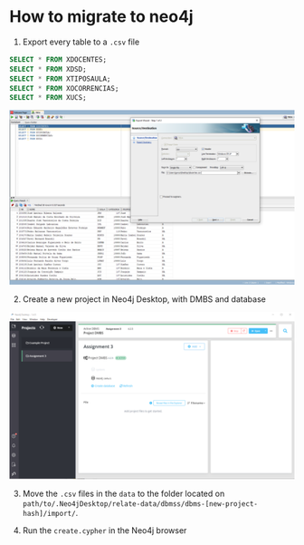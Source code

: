 # How to migrate to neo4j

1. Export every table to a `.csv` file

```sql
SELECT * FROM XDOCENTES;
SELECT * FROM XDSD;
SELECT * FROM XTIPOSAULA;
SELECT * FROM XOCORRENCIAS;
SELECT * FROM XUCS;
```

![](images/oracle-export-csv.png)

2. Create a new project in Neo4j Desktop, with DMBS and database

![](images/neo4j-project.png)

3. Move the `.csv` files in the `data` to the folder located on `path/to/.Neo4jDesktop/relate-data/dbmss/dbms-[new-project-hash]/import/`.

4. Run the `create.cypher` in the Neo4j browser